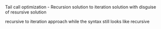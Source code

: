 Tail call optimization - Recursion solution to iteration solution with disguise of resursive solution

recursive to iteration approach while the syntax still looks like recursive
